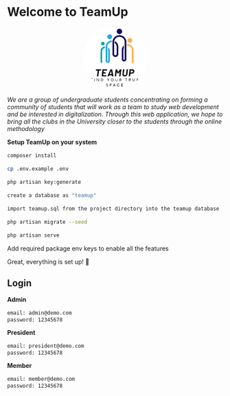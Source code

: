 # Welcome to TeamUp
<p align="center" >
<img style="background-color: #fff; border-radius: 50%;" src="https://github.com/LashenDEV/teamup/blob/main/public/assets/images/logos/teamup%20logo.png" width="30%" height="30%">
</p>


_We are a group of undergraduate students concentrating on forming a community of students that will work as a team to study web development and be interested in digitalization. Through this web application, we hope to bring all the clubs in the University closer to the students through the online methodology_


**Setup TeamUp on your system**

```bash
composer install
```

```bash
cp .env.example .env
```

```bash
php artisan key:generate
```

```bash
create a database as "teamup"
```

```bash
import teamup.sql from the project directory into the teamup database
```

```bash
php artisan migrate --seed
```

```bash
php artisan serve
```

Add required package env keys to enable all the features

Great, everything is set up! 🎉

## Login
**Admin**
```text
email: admin@demo.com 
password: 12345678
```
**President**
```text
email: president@demo.com 
password: 12345678
```
**Member**
```text
email: member@demo.com
password: 12345678
```
